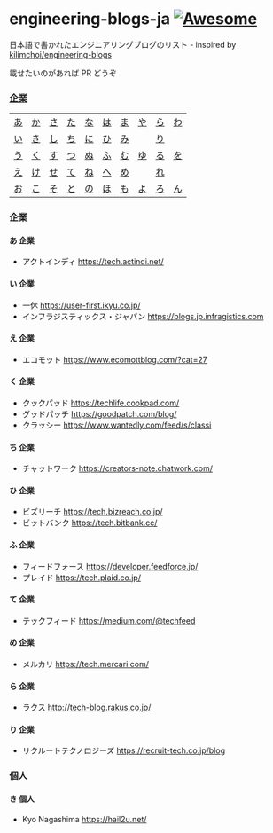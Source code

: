 # engineering-blogs-ja [![Awesome](https://cdn.rawgit.com/sindresorhus/awesome/d7305f38d29fed78fa85652e3a63e154dd8e8829/media/badge.svg)](https://github.com/sindresorhus/awesome)

日本語で書かれたエンジニアリングブログのリスト - inspired by [kilimchoi/engineering-blogs](https://github.com/kilimchoi/engineering-blogs)

載せたいのがあれば PR どうぞ

### [企業](#企業-1)

|     |     |     |     |     |     |     |     |     |     |
|:-:  |:-:  |:-:  |:-:  |:-:  |:-:  |:-:  |:-:  |:-:  |:-:  |
| [あ](#あ-企業) 	| [か](#か-企業) 	| [さ](#さ-企業) 	| [た](#た-企業) 	| [な](#な-企業) 	| [は](#は-企業) 	| [ま](#ま-企業) 	| [や](#や-企業) 	| [ら](#ら-企業) 	| [わ](#わ-企業) 	|
| [い](#い-企業) 	| [き](#き-企業) 	| [し](#し-企業) 	| [ち](#ち-企業) 	| [に](#に-企業) 	| [ひ](#ひ-企業) 	| [み](#み-企業) 	|  	| [り](#り-企業) 	|  	|
| [う](#う-企業) 	| [く](#く-企業) 	| [す](#す-企業) 	| [つ](#つ-企業) 	| [ぬ](#ぬ-企業) 	| [ふ](#ふ-企業) 	| [む](#む-企業) 	| [ゆ](#ゆ-企業) 	| [る](#る-企業) 	| [を](#を-企業) 	|
| [え](#え-企業) 	| [け](#け-企業) 	| [せ](#せ-企業) 	| [て](#て-企業) 	| [ね](#ね-企業) 	| [へ](#へ-企業) 	| [め](#め-企業) 	|  	| [れ](#れ-企業) 	|  	|
| [お](#お-企業) 	| [こ](#こ-企業) 	| [そ](#そ-企業) 	| [と](#と-企業) 	| [の](#の-企業) 	| [ほ](#ほ-企業) 	| [も](#も-企業) 	| [よ](#よ-企業) 	| [ろ](#ろ-企業) 	| [ん](#ん-企業) 	|

### 企業

#### あ 企業

- アクトインディ https://tech.actindi.net/

#### い 企業

- 一休 https://user-first.ikyu.co.jp/
- インフラジスティックス・ジャパン https://blogs.jp.infragistics.com

#### え 企業

- エコモット https://www.ecomottblog.com/?cat=27

#### く 企業

- クックパッド https://techlife.cookpad.com/
- グッドパッチ https://goodpatch.com/blog/
- クラッシー https://www.wantedly.com/feed/s/classi

#### ち 企業

- チャットワーク https://creators-note.chatwork.com/

#### ひ 企業

- ビズリーチ https://tech.bizreach.co.jp/
- ビットバンク https://tech.bitbank.cc/

#### ふ 企業

- フィードフォース https://developer.feedforce.jp/
- プレイド https://tech.plaid.co.jp/

#### て 企業

- テックフィード https://medium.com/@techfeed

#### め 企業

- メルカリ https://tech.mercari.com/

#### ら 企業

- ラクス http://tech-blog.rakus.co.jp/

#### り 企業

- リクルートテクノロジーズ https://recruit-tech.co.jp/blog

### 個人

#### き 個人

- Kyo Nagashima https://hail2u.net/
